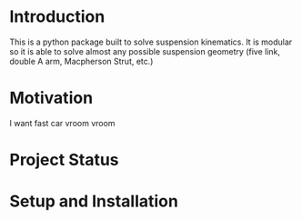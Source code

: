 # Introduction
This is a python package built to solve suspension kinematics. It is modular so it is able to solve almost any possible suspension geometry (five link, double A arm, Macpherson Strut, etc.)

# Motivation
I want fast car vroom vroom

# Project Status


# Setup and Installation

